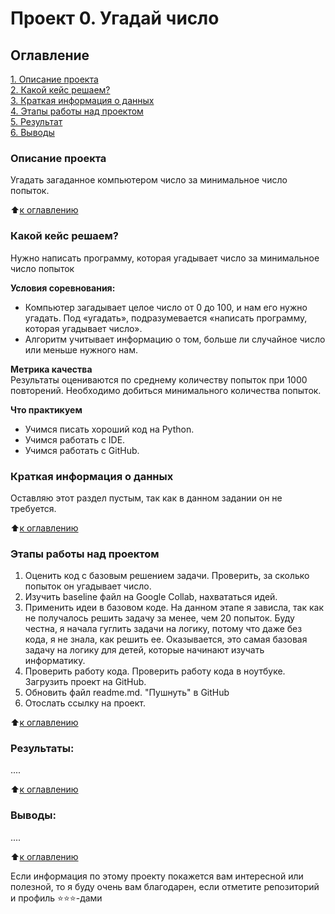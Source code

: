 # Проект 0. Угадай число

## Оглавление  
[1. Описание проекта](README.md#Описание-проекта)  
[2. Какой кейс решаем?](README.md#Какой-кейс-решаем)  
[3. Краткая информация о данных](README.md#Краткая-информация-о-данных)  
[4. Этапы работы над проектом](README.md#Этапы-работы-над-проектом)  
[5. Результат](README.md#Результаты:)    
[6. Выводы](README.md#Выводы) 

### Описание проекта    
Угадать загаданное компьютером число за минимальное число попыток.

:arrow_up:[к оглавлению](README.md#Оглавление)


### Какой кейс решаем?    
Нужно написать программу, которая угадывает число за минимальное число попыток

**Условия соревнования:**  
- Компьютер загадывает целое число от 0 до 100, и нам его нужно угадать. Под «угадать», подразумевается «написать программу, которая угадывает число».
- Алгоритм учитывает информацию о том, больше ли случайное число или меньше нужного нам.

**Метрика качества**     
Результаты оцениваются по среднему количеству попыток при 1000 повторений. Необходимо добиться минимального количества попыток.

**Что практикуем**     
- Учимся писать хороший код на Python.
- Учимся работать с IDE.
- Учимся работать с GitHub.


### Краткая информация о данных
Оставляю этот раздел пустым, так как в данном задании он не требуется.
  
:arrow_up:[к оглавлению](README.md#Оглавление)


### Этапы работы над проектом  

1. Оценить код с базовым решением задачи. Проверить, за сколько попыток он угадывает число.
2. Изучить baseline файл на Google Collab, нахвататься идей.
3. Применить идеи в базовом коде. На данном этапе я зависла, так как не получалось решить задачу за менее, чем 20 попыток. Буду честна, я начала гуглить задачи на логику, потому что даже без кода, я не знала, как решить ее. Оказывается, это самая базовая задачу на логику для детей, которые начинают изучать информатику.    
4. Проверить работу кода. Проверить работу кода в ноутбуке. Загрузить проект на GitHub.
4. Обновить файл readme.md. "Пушнуть" в GitHub
5. Отослать ссылку на проект. 

:arrow_up:[к оглавлению](README.md#Оглавление)


### Результаты:  
....

:arrow_up:[к оглавлению](README.md#Оглавление)


### Выводы:  
....

:arrow_up:[к оглавлению](README.md#Оглавление)


Если информация по этому проекту покажется вам интересной или полезной, то я буду очень вам благодарен, если отметите репозиторий и профиль ⭐️⭐️⭐️-дами
